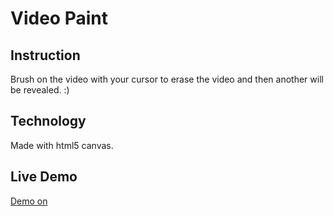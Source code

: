 # Video Paint

## Instruction

Brush on the video with your cursor to erase the video and then another will be revealed. :)


## Technology

Made with html5 canvas.

## Live Demo

[Demo on](http://digitaleverything.net/demos/brush/2/)
